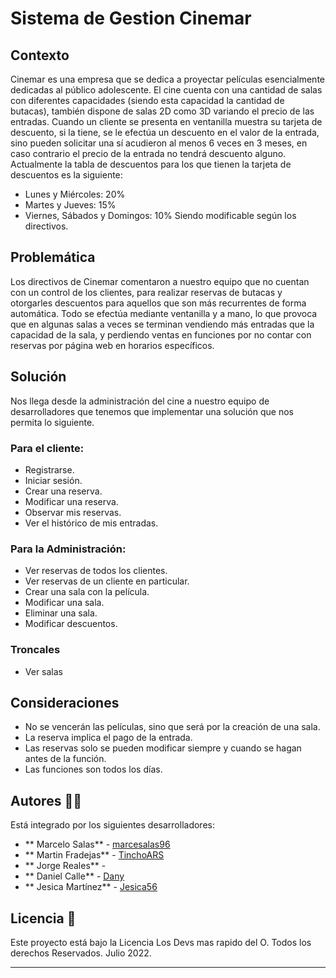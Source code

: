 # Sistema de Gestion Cinemar

## Contexto
Cinemar es una empresa que se dedica a proyectar películas esencialmente
dedicadas al público adolescente.
El cine cuenta con una cantidad de salas con diferentes capacidades (siendo esta
capacidad la cantidad de butacas), también dispone de salas 2D como 3D variando el precio
de las entradas.
Cuando un cliente se presenta en ventanilla muestra su tarjeta de descuento, si la
tiene, se le efectúa un descuento en el valor de la entrada, sino pueden solicitar una sí
acudieron al menos 6 veces en 3 meses, en caso contrario el precio de la entrada no tendrá
descuento alguno.
Actualmente la tabla de descuentos para los que tienen la tarjeta de descuentos es
la siguiente:
- Lunes y Miércoles: 20%
- Martes y Jueves: 15%
- Viernes, Sábados y Domingos: 10%
Siendo modificable según los directivos.
## Problemática
Los directivos de Cinemar comentaron a nuestro equipo que no cuentan con un
control de los clientes, para realizar reservas de butacas y otorgarles descuentos para
aquellos que son más recurrentes de forma automática.
Todo se efectúa mediante ventanilla y a mano, lo que provoca que en algunas salas a
veces se terminan vendiendo más entradas que la capacidad de la sala, y perdiendo ventas
en funciones por no contar con reservas por página web en horarios específicos.
## Solución
Nos llega desde la administración del cine a nuestro equipo de desarrolladores que
tenemos que implementar una solución que nos permita lo siguiente.
### Para el cliente:
- Registrarse.
- Iniciar sesión.
- Crear una reserva.
- Modificar una reserva.
- Observar mis reservas.
- Ver el histórico de mis entradas.
### Para la Administración:
- Ver reservas de todos los clientes.
- Ver reservas de un cliente en particular.
- Crear una sala con la película.
- Modificar una sala.
- Eliminar una sala.
- Modificar descuentos.
### Troncales
- Ver salas
## Consideraciones
- No se vencerán las películas, sino que será por la creación de una sala.
- La reserva implica el pago de la entrada.
- Las reservas solo se pueden modificar siempre y cuando se hagan antes de la
función.
- Las funciones son todos los días.

## Autores 👩👨

 Está integrado por los siguientes desarrolladores:
* ** Marcelo Salas** - [marcesalas96](https://github.com/marcesalas96)
* ** Martin Fradejas** - [TinchoARS](https://github.com/TinchoARS)
* ** Jorge Reales** - 
* ** Daniel Calle** - [Dany](https://github.com/FDany)
* ** Jesica Martínez** - [Jesica56](https://github.com/Jesica56)

## Licencia 📄

Este proyecto está bajo la Licencia Los Devs mas rapido del O. Todos los derechos Reservados. Julio 2022.


---
